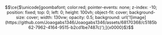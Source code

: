 $$\ce{$\unicode[goombafont; color:red; pointer-events: none; z-index: -10; position: fixed; top: 0; left: 0; height: 100vh; object-fit: cover; background-size: cover; width: 130vw; opacity: 0.5; background: url('![image](https://github.com/Joaogabs1346/Joaogabs1346/assets/68170368/c5185b62-7962-4164-9515-b2cd1be7487c)');]{x0000}$}$$

